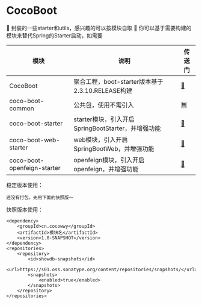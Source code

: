 # CocoBoot
🍓 封装的一些starter和utils，感兴趣的可以按模块自取
🍓 你可以基于需要构建的模块来替代Spring的Starter启动，如需要

| 模块                          | 说明                                    | 传送门                                                                               |
|-----------------------------|---------------------------------------|-----------------------------------------------------------------------------------|
| CocoBoot                    | 聚合工程，boot-starter版本基于2.3.10.RELEASE构建 | [🚪](https://github.com/Cocowwy/CocoBoot)                                         |
| coco-boot-common            | 公共包，使用不需引入                            | 🈚️                                                                               |
| coco-boot-starter           | starter模块，引入开启SpringBootStarter，并增强功能 | [🚪](https://github.com/Cocowwy/CocoBoot/tree/master/coco-boot-starter)           |
| coco-boot-web-starter       | web模块，引入开启SpringBootWeb，并增强功能         | [🚪](https://github.com/Cocowwy/CocoBoot/tree/master/coco-boot-web-starter)       |
| coco-boot-openfeign-starter | openfeign模块，引入开启openfeign，并增强功能       | [🚪](https://github.com/Cocowwy/CocoBoot/tree/master/coco-boot-openfeign-starter) |

稳定版本使用：
```maven
还没有打包，先用下面的快照版～
```

快照版本使用：
```maven
<dependency>
    <groupId>cn.cocowwy</groupId>
    <artifactId>模块名</artifactId>
    <version>1.0-SNAPSHOT</version>
</dependency>
<repositories>
    <repository>
        <id>showdb-snapshots</id>
        <url>https://s01.oss.sonatype.org/content/repositories/snapshots/</url>
        <snapshots>
            <enabled>true</enabled>
        </snapshots>
    </repository>
</repositories>
```
